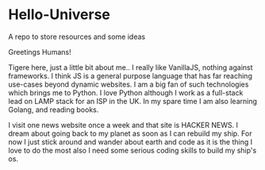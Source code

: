 # Hello-Universe
A repo to store resources and some ideas

Greetings Humans!

Tigere here, just a little bit about me.. I really like VanillaJS, nothing against frameworks. I think JS is a general purpose language that has far reaching use-cases beyond dynamic websites. I am a big fan of such technologies which brings me to Python. I love Python although I work as a full-stack lead on LAMP stack for an ISP in the UK. In my spare time I am also learning Golang, and reading books. 

I visit one news website once a week and that site is HACKER NEWS. I dream about going back to my planet as soon as I can rebuild my ship.
For now I just stick around and wander about earth and code as it is the thing I love to do the most also I need some serious coding skills to build my ship's os.


